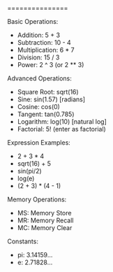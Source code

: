 ===============

Basic Operations:
- Addition: 5 + 3
- Subtraction: 10 - 4
- Multiplication: 6 * 7
- Division: 15 / 3
- Power: 2 ^ 3 (or 2 ** 3)

Advanced Operations:
- Square Root: sqrt(16)
- Sine: sin(1.57) [radians]
- Cosine: cos(0)
- Tangent: tan(0.785)
- Logarithm: log(10) [natural log]
- Factorial: 5! (enter as factorial)

Expression Examples:
- 2 + 3 * 4
- sqrt(16) + 5
- sin(pi/2)
- log(e)
- (2 + 3) * (4 - 1)

Memory Operations:
- MS: Memory Store
- MR: Memory Recall
- MC: Memory Clear

Constants:
- pi: 3.14159...
- e: 2.71828...
